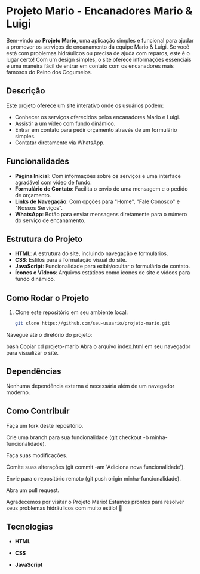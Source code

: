 # Projeto Mario - Encanadores Mario & Luigi

Bem-vindo ao **Projeto Mario**, uma aplicação simples e funcional para ajudar a promover os serviços de encanamento da equipe Mario & Luigi. Se você está com problemas hidráulicos ou precisa de ajuda com reparos, este é o lugar certo! Com um design simples, o site oferece informações essenciais e uma maneira fácil de entrar em contato com os encanadores mais famosos do Reino dos Cogumelos.

## Descrição

Este projeto oferece um site interativo onde os usuários podem:

- Conhecer os serviços oferecidos pelos encanadores Mario e Luigi.
- Assistir a um vídeo com fundo dinâmico.
- Entrar em contato para pedir orçamento através de um formulário simples.
- Contatar diretamente via WhatsApp.

## Funcionalidades

- **Página Inicial**: Com informações sobre os serviços e uma interface agradável com vídeo de fundo.
- **Formulário de Contato**: Facilita o envio de uma mensagem e o pedido de orçamento.
- **Links de Navegação**: Com opções para "Home", "Fale Conosco" e "Nossos Serviços".
- **WhatsApp**: Botão para enviar mensagens diretamente para o número do serviço de encanamento.

## Estrutura do Projeto

- **HTML**: A estrutura do site, incluindo navegação e formulários.
- **CSS**: Estilos para a formatação visual do site.
- **JavaScript**: Funcionalidade para exibir/ocultar o formulário de contato.
- **Ícones e Vídeos**: Arquivos estáticos como ícones de site e vídeos para fundo dinâmico.

## Como Rodar o Projeto

1. Clone este repositório em seu ambiente local:
   ```bash
   git clone https://github.com/seu-usuario/projeto-mario.git
Navegue até o diretório do projeto:

bash
Copiar
cd projeto-mario
Abra o arquivo index.html em seu navegador para visualizar o site.

<h2>Dependências</h2>
Nenhuma dependência externa é necessária além de um navegador moderno.

<h2>Como Contribuir</h2>
Faça um fork deste repositório.

Crie uma branch para sua funcionalidade (git checkout -b minha-funcionalidade).

Faça suas modificações.

Comite suas alterações (git commit -am 'Adiciona nova funcionalidade').

Envie para o repositório remoto (git push origin minha-funcionalidade).

Abra um pull request.


Agradecemos por visitar o Projeto Mario! Estamos prontos para resolver seus problemas hidráulicos com muito estilo! 🔧

<h2>Tecnologias</h2>

- **HTML**

- **CSS**

- **JavaScript**


